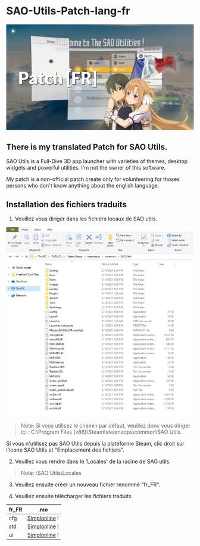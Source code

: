 # SAO-Utils-Patch-lang-fr

![SAO Utils Patch[FR]](Images/final.jpg)

## There is my translated Patch for SAO Utils.

SAO Utils is a Full-Dive 3D app launcher with varieties of themes, desktop widgets and powerful utilities. 
I'm not the owner of this software.

My patch is a non-official patch create only for volunteering for thoses persons who don't know anything about the english language.

## Installation des fichiers traduits

1) Veuillez vous diriger dans les fichiers locaux de SAO utils.

![Fichiers locaux de SAO utils](Images/SnipOne.JPG)

> Note: Si vous utilisez le chemin par défaut, veuillez donc vous diriger içi :
 C:\Program Files (x86)\Steam\steamapps\common\SAO Utils.

Si vous n'utilisez pas SAO Utils depuis la plateforme Steam, clic droit sur l'icone SAO Utils et "Emplacement des fichiers".


2) Veuillez vous rendre dans le 'Locales' de la racine de SAO utils.

> Note: \SAO Utils\Locales

3) Veuillez ensuite créer un nouveau fichier renommé "fr_FR".

4) Veuillez ensuite télécharger les fichiers traduits.

| fr_FR | .mo |
| ------ | ------ |
| cfg | [Simplonline](Locales/fr_FR/cfg.mo) ! |
| std | [Simplonline](Locales/fr_FR/std.mo) ! |
| ui | [Simplonline](Locales/fr_FR/ui.mo) ! |